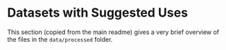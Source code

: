 # Datasets with Suggested Uses
This section (copied from the main readme) gives a very brief overview of the files in the `data/processed` folder.